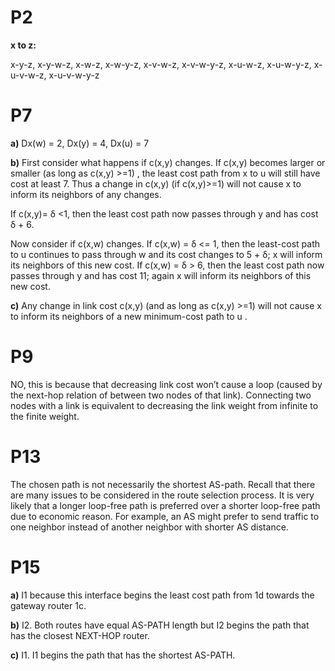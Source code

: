 # P2

**x to z:**  

 x-y-z, x-y-w-z,  x-w-z, x-w-y-z, x-v-w-z, x-v-w-y-z, x-u-w-z, x-u-w-y-z,  x-u-v-w-z, x-u-v-w-y-z 

# P7

**a)** Dx(w) = 2, Dx(y) = 4,  Dx(u) = 7 

**b)** First consider what happens if c(x,y) changes. If c(x,y)  becomes larger or smaller (as long as c(x,y) >=1) , the least cost path from x to u will still have cost at least 7. Thus a change in c(x,y) (if c(x,y)>=1) will not cause x to inform its neighbors of any changes.     

If c(x,y)= δ <1, then the least cost path now passes through y and has cost δ + 6.   

Now consider if c(x,w) changes. If c(x,w) = δ <= 1, then the least-cost path to u continues to pass through w and its cost changes to 5 + δ;  x will inform its neighbors of this new cost. If c(x,w) = δ > 6, then the least cost path now passes through y and has cost 11; again x will inform its neighbors of this new cost.    

**c)** Any change in link cost c(x,y) (and as long as c(x,y) >=1)  will not cause x to inform its neighbors of a new minimum-cost path to u .  

# P9

NO, this is because that decreasing link cost won’t cause a loop (caused by the next-hop relation of between two nodes of that link). Connecting two nodes with a link is equivalent to decreasing the link weight from infinite to the finite weight. 

# P13

The chosen path is not necessarily the shortest AS-path. Recall that there are many issues to be considered in the route selection process. It is very likely that a longer loop-free path is preferred over a shorter loop-free path due to economic reason. For example, an AS might prefer to send traffic to one neighbor instead of another neighbor with shorter AS distance. 

# P15

**a)** I1 because this interface begins the least cost path from 1d towards the gateway router 1c. 

**b)** I2. Both routes have equal AS-PATH length but I2 begins the path that has the closest NEXT-HOP router. 

**c)** I1. I1 begins the path that has the shortest AS-PATH. 